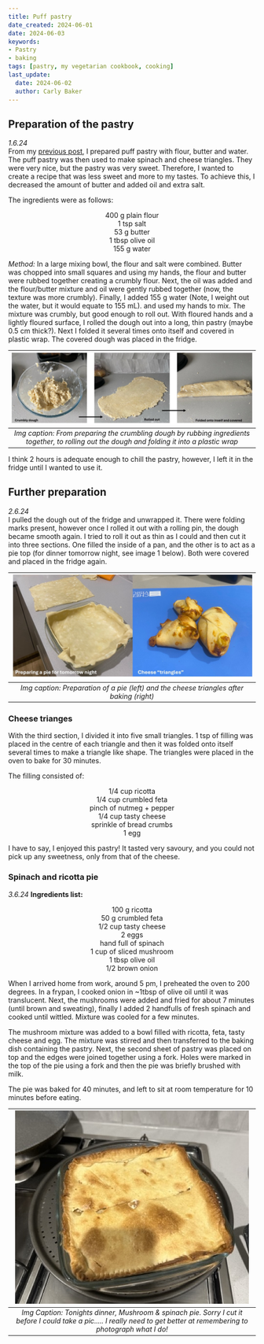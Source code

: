 ```yaml
---
title: Puff pastry
date_created: 2024-06-01
date: 2024-06-03
keywords: 
- Pastry
- baking
tags: [pastry, my vegetarian cookbook, cooking]
last_update:
  date: 2024-06-02
  author: Carly Baker
---
```


## Preparation of the pastry
*1.6.24*<br/>
From my [previous post](./spinach_cheese_triangles.md), I prepared puff pastry with flour, butter and water. The puff pastry was then used to make spinach and cheese triangles. They were very nice, but the pastry was very sweet. Therefore, I wanted to create a recipe that was less sweet and more to my tastes. To achieve this, I decreased the amount of butter and added oil and extra salt. 

The ingredients were as follows: 
<div align="center"> 400 g plain flour <br/> 1 tsp salt <br/> 53 g butter <br/> 1 tbsp olive oil <br/> 155 g water <br/> </div>

*Method:*
In a large mixing bowl, the flour and salt were combined. Butter was chopped into small squares and using my hands, the flour and butter were rubbed together creating a crumbly flour. Next, the oil was added and the flour/butter mixture and oil were gently rubbed together (now, the texture was more crumbly). Finally, I added 155 g water (Note, I weight out the water, but it would equate to 155 mL). and used my hands to mix. The mixture was crumbly, but good enough to roll out. With floured hands and a lightly floured surface, I rolled the dough out into a long, thin pastry (maybe 0.5 cm thick?). Next I folded it several times onto itself and covered in plastic wrap. The covered dough was placed in the fridge.

|![](./img/pastry2.jpeg)|
|:---:|
|*Img caption: From preparing the crumbling dough by rubbing ingredients together, to rolling out the dough and folding it into a plastic wrap* |


I think 2 hours is adequate enough to chill the pastry, however, I left it in the fridge until I wanted to use it. 

## Further preparation
*2.6.24*<br/>
I pulled the dough out of the fridge and unwrapped it. There were folding marks present, however once I rolled it out with a rolling pin, the dough became smooth again. I tried to roll it out as thin as I could and then cut it into three sections. One filled the inside of a pan, and the other is to act as a pie top (for dinner tomorrow night, see image 1 below). Both were covered and placed in the fridge again. 

| ![](./img/pastry3.jpeg) |
|:---:|
|*Img caption: Preparation of a pie (left) and the cheese triangles after baking (right)*|

### Cheese trianges
With the third section, I divided it into five small triangles. 1 tsp of filling was placed in the centre of each triangle and then it was folded onto itself several times to make a triangle like shape. The triangles were placed in the oven to bake for 30 minutes.  

The filling consisted of: 
<div align="center"> 1/4 cup ricotta <br/> 1/4 cup crumbled feta <br/>  pinch of nutmeg + pepper <br/> 1/4 cup tasty cheese<br/> sprinkle of bread crumbs <br/> 1 egg <br/></div> 

I have to say, I enjoyed this pastry! It tasted very savoury, and you could not pick up any sweetness, only from that of the cheese. 

### Spinach and ricotta pie 
*3.6.24*
**Ingredients list:**
<div align="center"> 100 g ricotta<br/> 50 g crumbled feta<br/> 1/2 cup tasty cheese <br/> 2 eggs <br/> hand full of spinach <br/> 1 cup of sliced mushroom <br/> 1 tbsp olive oil <br/> 1/2 brown onion <br/>

</div>

When I arrived home from work, around 5 pm, I preheated the oven to 200 degrees. In a frypan, I cooked onion in ~1tbsp of olive oil until it was translucent. Next, the mushrooms were added and fried for about 7 minutes (until brown and sweating), finally I added 2 handfulls of fresh spinach and cooked until wittled. Mixture was cooled for a few minutes.

The mushroom mixture was added to a bowl filled with ricotta, feta, tasty cheese and egg. The mixture was stirred and then transferred to the baking dish containing the pastry. Next, the second sheet of pastry was placed on top and the edges were joined together using a fork. Holes were marked in the top of the pie using a fork and then the pie was briefly brushed with milk. 

The pie was baked for 40 minutes, and left to sit at room temperature for 10 minutes before eating. 

|![](./img/pastry-pie.jpeg)|
|:---:|
| *Img Caption: Tonights dinner, Mushroom & spinach pie. Sorry I cut it before I could take a pic..... I really need to get better at remembering to photograph what I do!*|

